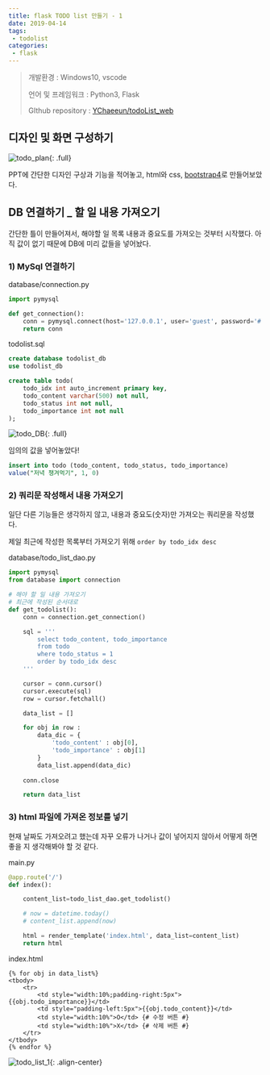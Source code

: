 ```yaml
---
title: flask TODO list 만들기 - 1
date: 2019-04-14
tags:
 - todolist
categories:
 - flask
---
```






> 개발환경 : Windows10, vscode
>
> 언어 및 프레임워크 : Python3, Flask
>
> GIthub repository : [YChaeeun/todoList_web](<https://github.com/YChaeeun/todoList_web>)

 

## 디자인 및 화면 구성하기



![todo_plan]({{site.url}}{{site.baseurl}}/assets/images/todo-1.png){: .full}



PPT에 간단한 디자인 구상과 기능을 적어놓고, html와 css, [bootstrap4](https://www.w3schools.com/bootstrap4/bootstrap_get_started.asp)로 만들어보았다.





## DB 연결하기 _ 할 일 내용 가져오기

간단한 틀이 만들어져서, 해야할 일 목록 내용과 중요도를 가져오는 것부터 시작했다. 아직 값이 없기 때문에 DB에 미리 값들을 넣어놨다.



### 1) MySql 연결하기

database/connection.py

```python
import pymysql

def get_connection():
    conn = pymysql.connect(host='127.0.0.1', user='guest', password='#', db='todolist_db', charset='utf8')
    return conn
```



todolist.sql

```sql
create database todolist_db
use todolist_db

create table todo(
    todo_idx int auto_increment primary key,
    todo_content varchar(500) not null,
    todo_status int not null,
    todo_importance int not null
);
```



![todo_DB]({{site.url}}{{site.baseurl}}/assets/images/todo-1-3.png){: .full}



임의의 값을 넣어놓았다!

```sql
insert into todo (todo_content, todo_status, todo_importance)
value("저녁 챙겨먹기", 1, 0)
```





### 2) 쿼리문 작성해서 내용 가져오기

일단 다른 기능들은 생각하지 않고, 내용과 중요도(숫자)만 가져오는 쿼리문을 작성했다. 

제일 최근에 작성한 목록부터 가져오기 위해 `order by todo_idx desc `



database/todo_list_dao.py

```python
import pymysql
from database import connection

# 해야 할 일 내용 가져오기
# 최근에 작성된 순서대로 
def get_todolist():
    conn = connection.get_connection()

    sql = '''
        select todo_content, todo_importance
        from todo
        where todo_status = 1
        order by todo_idx desc
    ''' 

    cursor = conn.cursor()
    cursor.execute(sql)
    row = cursor.fetchall()

    data_list = []

    for obj in row :
        data_dic = {
            'todo_content' : obj[0],
            'todo_importance' : obj[1]
        }
        data_list.append(data_dic)
    
    conn.close

    return data_list

```



### 3) html 파일에 가져온 정보를 넣기

현재 날짜도 가져오려고 했는데 자꾸 오류가 나거나 값이 넣어지지 않아서 어떻게 하면 좋을 지 생각해봐야 할 것 같다.



main.py

```python
@app.route('/')
def index():

    content_list=todo_list_dao.get_todolist()

    # now = datetime.today()
    # content_list.append(now)

    html = render_template('index.html', data_list=content_list)
    return html
```



index.html

```
{% for obj in data_list%}
<tbody>
	<tr>
		<td style="width:10%;padding-right:5px">{{obj.todo_importance}}</td>
		<td style="padding-left:5px">{{obj.todo_content}}</td>
		<td style="width:10%">O</td> {# 수정 버튼 #}
		<td style="width:10%">X</td> {# 삭제 버튼 #}
	</tr>
</tbody>
{% endfor %}
```





![todo_list_1]({{site.url}}{{site.baseurl}}/assets/images/todo-1-2.png){: .align-center}











